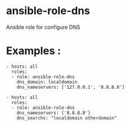 ansible-role-dns
================

Ansible role for configure DNS

# Examples :
```
- hosts: all
  roles: 
  - role: ansible-role-dns
    dns_domain: localdomain
    dns_nameservers: ['127.0.0.1', '8.8.8.8']

- hosts: all
  roles:
  - role: ansible-role-dns
    dns_nameservers: ['8.8.8.8']  
    dns_searchs: "localdomain otherdomain"

```
